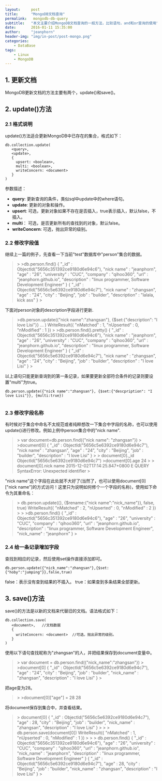 ```yaml
---
layout:     post
title:      "MongoDB文档查询" 
permalink:   mongodb-db-query
subtitle:   "本文主要介绍MongoDB文档查询的一般方法，比较语句，and和or查询的使用"
date:       2016-01-11 15:35:00
author:     "jeanphorn"
header-img: "img/in-post/post-mongo.png"
categories:
    - DataBase
tags:
    - Linux 
    - MongoDB
---
```


## 1. 更新文档

MongoDB更新文档的方法主要有两个，update()和save()。

## 2. update()方法

### 2.1 格式说明
update()方法适合更新MongoDB中已存在的集合，格式如下：

```
db.collection.update(
   <query>,
   <update>,
   {
     upsert: <boolean>,
     multi: <boolean>,
     writeConcern: <document>
   }
)

```

参数描述：

- **query**: 更新查询的条件，类似sql中update中的where语句。
- **update**: 更新的对象和操作。
- **upsert**: 可选，更新对象如果不存在是否插入，true表示插入，默认false，不插入。
- **multi**： 可选，是否更新所有的查找到的对象，默认false。
- **writeConcern**: 可选，抛出异常的级别。

### 2.2 修改字段值

继续上一篇的例子，先查看一下当前"test"数据库中"person"集合的数据。

> \> 
> \>db.person.find()
> { "_id" : ObjectId("5656c351392ce9180d6e94c6"), "nick name" : "jeanphorn", "age" : "26", "university" : "CUC", "company" : "qihoo360", "url" : "jeanphorn.github.io", "description" : "linux programmer, Software Development Engineer" }
> { "_id" : ObjectId("5656c5e6392ce9180d6e94c7"), "nick name" : "zhangsan", "age" : "24", "city" : "Beijing", "job" : "builder", "description" : "lalala, kick ass" }
> \>
>

下面对person对象的description字段进行更新.

>
> \>db.person.update({"nick name":"zhangsan"}, {$set:{"description": "I love Lisi"}}
> ... )
> WriteResult({ "nMatched" : 1, "nUpserted" : 0, "nModified" : 1 })
> \>
> \>db.person.find().pretty()
>{
>    "_id" : ObjectId("5656c351392ce9180d6e94c6"),
>    "nick name" : "jeanphorn",
>    "age" : "26",
>    "university" : "CUC",
>    "company" : "qihoo360",
>    "url" : "jeanphorn.github.io",
>    "description" : "linux programmer, Software Development Engineer"
>}
>{
>    "_id" : ObjectId("5656c5e6392ce9180d6e94c7"),
>    "nick name" : "zhangsan",
>    "age" : "24",
>    "city" : "Beijing",
>    "job" : "builder",
>    "description" : "I love Lisi"
>}
> \>
>

以上语句只能更新查询到的第一条记录，如果要更新全部符合条件的记录则要设置"multi"为true。

```
db.person.update({"nick name":"zhangsan"}, {$set:{"descpription": "I love Lisi"}}, {multi:true})


```

### 2.3 修改字段名称

有时候对于集合中命名不太规范或者纯粹想改一下集合中字段的名称，也可以使用update()进行修改。例如上例中person集合中的"nick name".

>
> \> var document=db.person.find({"nick name": "zhangsan"})
> \>
> \>document[0]
> {
>    "_id" : ObjectId("5656c5e6392ce9180d6e94c7"),
>    "nick name" : "zhangsan",
>    "age" : "24",
>    "city" : "Beijing",
>    "job" : "builder",
>    "description" : "I love Lisi"
> }
> \>
> \> document[0]._id
> ObjectId("5656c5e6392ce9180d6e94c7")
> \>document[0].age
> 24
> \>
> \> document[0].nick name
> 2015-12-02T17:14:25.847+0800 E QUERY    SyntaxError: Unexpected identifier
> \>
>

"nick name"这个字段在此处就不大好了(当然了，也可以使用document[0]["nick name"]的方式访问！这里只为说明如何修个一个字段的名称)，使用如下命令为其重命名：

>
> \> db.person.update({}, {$rename:{"nick name":"nick_name"}}, false, true)
> WriteResult({ "nMatched" : 2, "nUpserted" : 0, "nModified" : 2 })
> \>
> \>
> \>db.person.find()
> { "_id" : ObjectId("5656c351392ce9180d6e94c6"), "age" : "26", "university" : "CUC", "company" : "qihoo360", "url" : "jeanphorn.github.io", "description" : "linux programmer, Software Development Engineer", "nick_name" : "jeanphorn" }
> \>
> 

### 2.4 给一条记录增加字段

查找到相应的记录，然后使用set操作直接添加即可。

```
db.person.update({"nick_name":"zhangsan"},{$set:{"hoby":"jumping"}},false,true)

```
false：表示没有查到结果的不插入。
true：如果查到多条结果全部更新。

## 3. save()方法

save()的方法是以新的文档来代替旧的文档。语法格式如下：

```
db.collection.save(
   <document>,   //文档数据
   {
     writeConcern: <document>  //可选，抛出异常的级别。
   }
)

```

使用以下语句查找昵称为"zhangsan"的人，并把结果保存到document变量中。

> 
> \> var document = db.person.find({"nick_name":"zhangsan"})
> \>
> \>document[0]
> {
>    "_id" : ObjectId("5656c5e6392ce9180d6e94c7"),
>    "age" : "24",
>    "city" : "Beijing",
>    "job" : "builder",
>    "nick_name" : "zhangsan",
>    "description" : "I love Lisi"
> }
> \>
>

把age变为28。

> \> 
> \>document[0]["age"] = 28
> 28
>  

将document保存到集合中，并查看结果。

> \> document[0]
> {
>     "_id" : ObjectId("5656c5e6392ce9180d6e94c7"),
>     "age" : 28,
>     "city" : "Beijing",
>     "job" : "builder",
>     "nick_name" : "zhangsan",
>     "description" : "I love Lisi"
> }
> \> 
> \> 
> \> db.person.save(document[0])
> WriteResult({ "nMatched" : 1, "nUpserted" : 0, "nModified" : 1 })
> \> 
> \> 
> \> db.person.find()
> { "_id" : ObjectId("5656c351392ce9180d6e94c6"), "age" : "26", "university" : "CUC", "company" : "qihoo360", "url" : "jeanphorn.github.io", "nick_name" : "jeanphorn", "description" : "linux programmer, Software Development Engineer" }
> { "_id" : ObjectId("5656c5e6392ce9180d6e94c7"), "age" : 28, "city" : "Beijing", "job" : "builder", "nick_name" : "zhangsan", "description" : "I love Lisi" }
> \>
>
 
